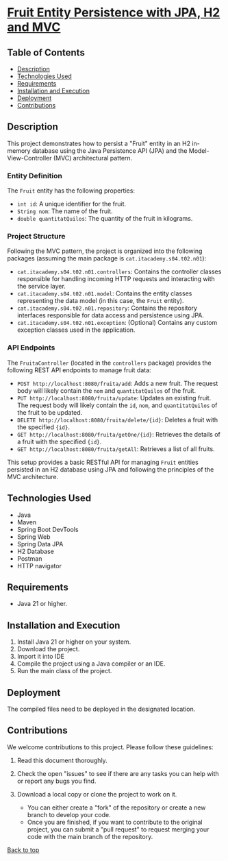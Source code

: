 <div id="top"></div>

# <u>Fruit Entity Persistence with JPA, H2 and MVC</u>

## Table of Contents
- [Description](#Description)
- [Technologies Used](#Technologies-Used)
- [Requirements](#Requirements)
- [Installation and Execution](#installation-and-execution)
- [Deployment](#Deployment)
- [Contributions](#Contributions)


## Description

This project demonstrates how to persist a "Fruit" entity in an H2 in-memory database using the Java Persistence API (JPA) and the Model-View-Controller (MVC) architectural pattern.

### Entity Definition

The `Fruit` entity has the following properties:

* `int id`: A unique identifier for the fruit.
* `String nom`: The name of the fruit.
* `double quantitatQuilos`: The quantity of the fruit in kilograms.

### Project Structure

Following the MVC pattern, the project is organized into the following packages (assuming the main package is `cat.itacademy.s04.t02.n01`):

* `cat.itacademy.s04.t02.n01.controllers`: Contains the controller classes responsible for handling incoming HTTP requests and interacting with the service layer.
* `cat.itacademy.s04.t02.n01.model`: Contains the entity classes representing the data model (in this case, the `Fruit` entity).
* `cat.itacademy.s04.t02.n01.repository`: Contains the repository interfaces responsible for data access and persistence using JPA.
* `cat.itacademy.s04.t02.n01.exception`: (Optional) Contains any custom exception classes used in the application.

### API Endpoints

The `FruitaController` (located in the `controllers` package) provides the following REST API endpoints to manage fruit data:

* `POST http://localhost:8080/fruita/add`: Adds a new fruit. The request body will likely contain the `nom` and `quantitatQuilos` of the fruit.
* `PUT http://localhost:8080/fruita/update`: Updates an existing fruit. The request body will likely contain the `id`, `nom`, and `quantitatQuilos` of the fruit to be updated.
* `DELETE http://localhost:8080/fruita/delete/{id}`: Deletes a fruit with the specified `{id}`.
* `GET http://localhost:8080/fruita/getOne/{id}`: Retrieves the details of a fruit with the specified `{id}`.
* `GET http://localhost:8080/fruita/getAll`: Retrieves a list of all fruits.

This setup provides a basic RESTful API for managing `Fruit` entities persisted in an H2 database using JPA and following the principles of the MVC architecture.

## Technologies Used

* Java
* Maven
* Spring Boot DevTools
* Spring Web
* Spring Data JPA
* H2 Database
* Postman
* HTTP navigator

## Requirements

* Java 21 or higher.

## Installation and Execution

1. 	Install Java 21 or higher on your system.
2.  Download the project.
3.  Import it into IDE
4.  Compile the project using a Java compiler or an IDE.
5.  Run the main class of the project.

## Deployment

The compiled files need to be deployed in the designated location.

## Contributions

We welcome contributions to this project. Please follow these guidelines:

1.  Read this document thoroughly.
2.  Check the open "issues" to see if there are any tasks you can help with or report any bugs you find.
3.  Download a local copy or clone the project to work on it.

	* You can either create a "fork" of the repository or create a new branch to develop your code.
	* Once you are finished, if you want to contribute to the original project, you can submit a "pull request" to request merging your code with the main branch of the repository.

[Back to top](#top)